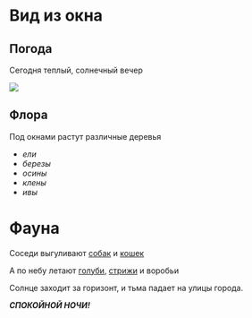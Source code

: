 # Вид из окна
## Погода

Сегодня теплый, солнечный вечер

![](img.jpg)

## Флора
Под окнами растут различные деревья

* *ели*
* *березы*
* _осины_
* *клены*
* _ивы_

# Фауна

Соседи выгуливают  [собак](https://ru.wikipedia.org/wiki/%D0%A1%D0%BE%D0%B1%D0%B0%D0%BA%D0%B0) и [кошек](https://ru.wikipedia.org/wiki/%D0%9A%D0%BE%D1%88%D0%BA%D0%B0)

А по небу летают [голуби](https://ru.wikipedia.org/wiki/%D0%93%D0%BE%D0%BB%D1%83%D0%B1%D0%B8), [стрижи](https://ru.wikipedia.org/wiki/%D0%A1%D1%82%D1%80%D0%B8%D0%B6%D0%B8_(%D0%BF%D0%BE%D0%B4%D0%BE%D1%82%D1%80%D1%8F%D0%B4)) и воробьи

Солнце заходит за горизонт, и тьма падает на улицы города.

**_СПОКОЙНОЙ НОЧИ!_**